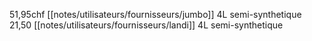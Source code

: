 51,95chf [[notes/utilisateurs/fournisseurs/jumbo]] 4L semi-synthetique
21,50 [[notes/utilisateurs/fournisseurs/landi]] 4L semi-synthetique